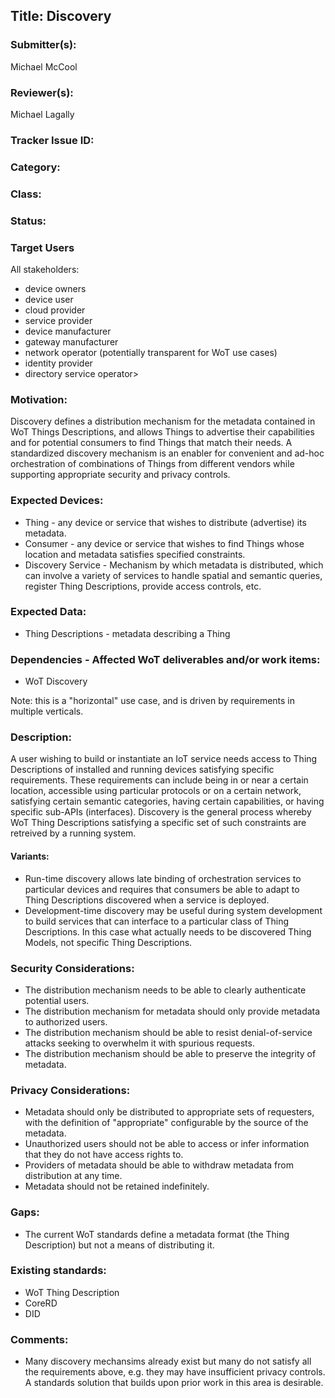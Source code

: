 ## Title: Discovery

### Submitter(s): 

Michael McCool

### Reviewer(s):

Michael Lagally

### Tracker Issue ID:

<please leave blank>

### Category:

<please leave blank>

### Class: 

<please leave blank>

### Status: 

<please leave blank>

### Target Users

All stakeholders:
- device owners
- device user
- cloud provider
- service provider
- device manufacturer
- gateway manufacturer
- network operator (potentially transparent for WoT use cases)
- identity provider
- directory service operator>

### Motivation:

Discovery defines a distribution mechanism for the metadata contained in WoT Things Descriptions,
and allows Things to advertise their capabilities and for potential consumers to find Things that
match their needs.  A standardized discovery mechanism is an enabler for convenient and ad-hoc
orchestration of combinations of Things from different vendors while supporting appropriate security
and privacy controls.

### Expected Devices:

* Thing - any device or service that wishes to distribute (advertise) its metadata.
* Consumer - any device or service that wishes to find Things whose location and metadata satisfies specified constraints.
* Discovery Service - Mechanism by which metadata is distributed, which can involve a variety of services to handle spatial and semantic queries, register Thing Descriptions, provide access controls, etc.

### Expected Data:

* Thing Descriptions - metadata describing a Thing

### Dependencies - Affected WoT deliverables and/or work items:

* WoT Discovery

Note: this is a "horizontal" use case, and is driven by requirements in multiple verticals.

### Description:

A user wishing to build or instantiate an IoT service needs access to Thing Descriptions of installed and running
devices satisfying specific requirements.  These requirements can include being in or near a certain location,
accessible using particular protocols or on a certain network, 
satisfying certain semantic categories, having certain capabilities, or having specific sub-APIs (interfaces).
Discovery is the general process whereby WoT Thing Descriptions satisfying a specific set of such
constraints are retreived by a running system.

#### Variants:

* Run-time discovery allows late binding of orchestration services to particular devices and requires that
consumers be able to adapt to Thing Descriptions discovered when a service is deployed.
* Development-time discovery may be useful during system development to build services that can interface to
a particular class of Thing Descriptions.  In this case what actually needs to be discovered Thing Models,
not specific Thing Descriptions.

### Security Considerations:

* The distribution mechanism needs to be able to clearly authenticate potential users.
* The distribution mechanism for metadata should only provide metadata to authorized users.
* The distribution mechanism should be able to resist denial-of-service attacks seeking to overwhelm it with
spurious requests.
* The distribution mechanism should be able to preserve the integrity of metadata.

### Privacy Considerations:

* Metadata should only be distributed to appropriate sets of requesters, with the definition of "appropriate" configurable by the source of the metadata.
* Unauthorized users should not be able to access or infer information that they do not have access rights to.
* Providers of metadata should be able to withdraw metadata from distribution at any time.
* Metadata should not be retained indefinitely.

### Gaps:

* The current WoT standards define a metadata format (the Thing Description) but not a means of distributing it.

### Existing standards:

* WoT Thing Description
* CoreRD
* DID

### Comments:

* Many discovery mechansims already exist but many do not satisfy all the requirements above, e.g. they may have insufficient
privacy controls.  A standards solution that builds upon prior work in this area is desirable.
